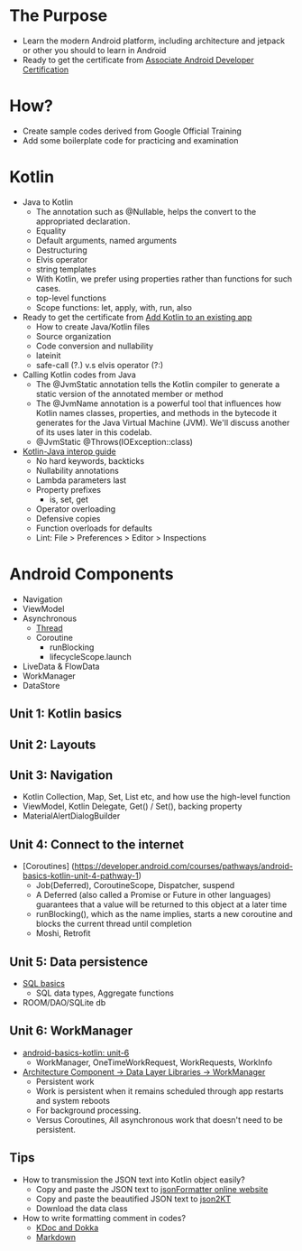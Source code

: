 # The Purpose
- Learn the modern Android platform, including architecture and jetpack or other you should to learn in Android
- Ready to get the certificate from [Associate Android Developer Certification](https://grow.google/certificates/android-developer/#?modal_active=none)

# How?
- Create sample codes derived from Google Official Training
- Add some boilerplate code for practicing and examination

# Kotlin
- Java to Kotlin
  - The annotation such as @Nullable, helps the convert to the appropriated declaration.
  - Equality
  - Default arguments, named arguments
  - Destructuring
  - Elvis operator
  - string templates
  - With Kotlin, we prefer using properties rather than functions for such cases.
  - top-level functions
  - Scope functions: let, apply, with, run, also
- Ready to get the certificate from [Add Kotlin to an existing app](https://developer.android.com/kotlin/add-kotlin)
  - How to create Java/Kotlin files
  - Source organization
  - Code conversion and nullability
  - lateinit
  - safe-call (?.) v.s elvis operator (?:)
- Calling Kotlin codes from Java
  - The @JvmStatic annotation tells the Kotlin compiler to generate a static version of the annotated member or method
  - The @JvmName annotation is a powerful tool that influences how Kotlin names classes, properties, and methods in the bytecode it generates for the Java Virtual Machine (JVM). We'll discuss another of its uses later in this codelab.
  - @JvmStatic @Throws(IOException::class)
- [Kotlin-Java interop guide](https://developer.android.com/kotlin/interop)
  - No hard keywords, backticks
  - Nullability annotations
  - Lambda parameters last
  - Property prefixes
    - is, set, get
  - Operator overloading
  - Defensive copies
  - Function overloads for defaults
  - Lint: File > Preferences > Editor > Inspections
# Android Components
- Navigation
- ViewModel
- Asynchronous
  - [Thread](https://www.oreilly.com/library/view/efficient-android-threading/9781449364120/ch04.html)
  - Coroutine
    - runBlocking
    - lifecycleScope.launch
- LiveData & FlowData
- WorkManager
- DataStore

## Unit 1: Kotlin basics

## Unit 2: Layouts

## Unit 3: Navigation
- Kotlin Collection, Map, Set, List etc, and how use the high-level function
- ViewModel, Kotlin Delegate, Get() / Set(), backing property
- MaterialAlertDialogBuilder
## Unit 4: Connect to the internet
- [Coroutines] (https://developer.android.com/courses/pathways/android-basics-kotlin-unit-4-pathway-1)
  - Job(Deferred), CoroutineScope, Dispatcher, suspend
  - A Deferred (also called a Promise or Future in other languages) guarantees that a value will be returned to this object at a later time
  - runBlocking(), which as the name implies, starts a new coroutine and blocks the current thread until completion
  - Moshi, Retrofit

## Unit 5: Data persistence
- [SQL basics]([https://developer.android.com/courses/android-basics-kotlin/unit-6](https://developer.android.com/codelabs/basic-android-kotlin-training-sql-basics?continue=https%3A%2F%2Fdeveloper.android.com%2Fcourses%2Fpathways%2Fandroid-basics-kotlin-unit-5-pathway-1%23codelab-https%3A%2F%2Fdeveloper.android.com%2Fcodelabs%2Fbasic-android-kotlin-training-sql-basics#8))
  - SQL data types, Aggregate functions
- ROOM/DAO/SQLite db
## Unit 6: WorkManager
- [android-basics-kotlin: unit-6](https://developer.android.com/courses/android-basics-kotlin/unit-6)
  - WorkManager, OneTimeWorkRequest, WorkRequests, WorkInfo
- [Architecture Component -> Data Layer Libraries -> WorkManager](https://developer.android.com/topic/libraries/architecture/workmanager?gclid=CjwKCAjwyryUBhBSEiwAGN5OCBW-ril0KwCwnSiLJT0AUTHqHLUOpZE3nbCN5JeBzvTyFVbVQlddrRoCpmsQAvD_BwE&gclsrc=aw.ds)
  - Persistent work
  - Work is persistent when it remains scheduled through app restarts and system reboots
  - For background processing.
  - Versus Coroutines, All asynchronous work that doesn't need to be persistent.

## Tips
- How to transmission the JSON text into Kotlin object easily?
  - Copy and paste the JSON text to [jsonFormatter online website](https://jsonformatter.curiousconcept.com/#)
  - Copy and paste the beautified JSON text to [json2KT](https://json2kt.com/)
  - Download the data class
- How to write formatting comment in codes?
  - [KDoc and Dokka](https://kotlinlang.org/docs/kotlin-doc.html#module-and-package-documentation)
  - [Markdown](https://daringfireball.net/projects/markdown/syntax)